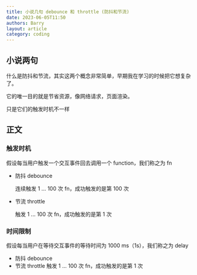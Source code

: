 ```yaml
---
title: 小说几句 debounce 和 throttle (防抖和节流)
date: 2023-06-05T11:50
authors: Barry
layout: article
category: coding
---
```


## 小说两句

什么是防抖和节流，其实这两个概念非常简单，早期我在学习的时候把它想复杂了。

它的唯一目的就是节省资源，像网络请求，页面渲染。

只是它们的触发时机不一样

## 正文

### 触发时机

假设每当用户触发一个交互事件回去调用一个 function，我们称之为 fn

- 防抖 debounce

  连续触发 1 ... 100 次 fn，成功触发的是第 100 次

- 节流 throttle

  触发 1 ... 100 次 fn，成功触发的是第 1 次

### 时间限制

假设每当用户在等待交互事件的等待时间为 1000 ms（1s），我们称之为 delay

- 防抖 debounce
- 节流 throttle
  触发 1 ... 100 次 fn，成功触发的是第 1 次
